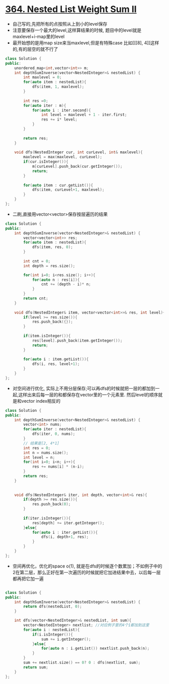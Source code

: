 # [364. Nested List Weight Sum II](https://leetcode.com/problems/nested-list-weight-sum-ii/)
* 自己写的,先把所有的点按照从上到小的level保存
* 注意要保存一个最大的level,这样算结果的时候, 题目中的level就是maxlevel+i-map里的level
* 最开始想的是用map size来当maxlevel,但是有特殊case 比如[[[8], 4]]这样的,有的层空的就不行了

```c++
class Solution {
public:
    unordered_map<int,vector<int>> m;
    int depthSumInverse(vector<NestedInteger>& nestedList) {
        int maxlevel = 0;
        for(auto item : nestedList){
            dfs(item, 1, maxlevel);
        }
        
        int res =0;
        for(auto iter : m){
            for(auto i : iter.second){
                int level = maxlevel + 1 - iter.first;
                res += i* level;
            }
        }
        
        return res;
    }
    
    void dfs(NestedInteger cur, int curLevel, int& maxlevel){
        maxlevel = max(maxlevel, curLevel);
        if(cur.isInteger()){
            m[curLevel].push_back(cur.getInteger());
            return;
        }
        
        for(auto item : cur.getList()){
            dfs(item, curLevel+1, maxlevel);
        }
    }
};

```

* 二刷,直接用vector<vector<int>>保存按层遍历的结果

```c++
class Solution {
public:
    int depthSumInverse(vector<NestedInteger>& nestedList) {
        vector<vector<int>> res;
        for(auto item : nestedList){
            dfs(item, res, 0);
        }
        
        int cnt = 0;
        int depth = res.size();

        for(int i=0; i<res.size(); i++){
            for(auto n : res[i]){
                cnt += (depth - i)* n;
            }
        }
        return cnt;
    }
    
    void dfs(NestedInteger& item, vector<vector<int>>& res, int level){
        if(level >= res.size()){
            res.push_back({});
        }
        
        if(item.isInteger()){
            res[level].push_back(item.getInteger());
            return;
        }
        
        for(auto i : item.getList()){
            dfs(i, res, level+1);
        }
    }
};

```

* 对空间进行优化, 实际上不用分层保存;可以再dfs的时候就把一层的都加到一起,这样出来后每一层的和都保存在vector里的一个元素里. 然后level的顺序就是和vector index相反的

```c++
class Solution {
public:
    int depthSumInverse(vector<NestedInteger>& nestedList) {
        vector<int> nums;      
        for(auto iter : nestedList){
            dfs(iter, 0, nums);
        }
        // 结果是[2, 4*1]
        int res = 0;
        int n = nums.size();
        int level = n;
        for(int i=0; i<n; i++){
            res += nums[i] * (n-i);
        }
        return res;
    }
    
    
    void dfs(NestedInteger& iter, int depth, vector<int>& res){
        if(depth >= res.size()){
            res.push_back(0);
        }
        
        if(iter.isInteger()){
            res[depth] += iter.getInteger();
        }else{
            for(auto i : iter.getList()){
                dfs(i, depth+1, res);
            }
        }
    }
};


```

* 空间再优化，优化的space o(1), 就是在dfs的时候逐个数累加；不如例子中的2在第二层，那么正好在第一次遍历的时候就把它加进结果中去，以后每一层都再把它加一遍

```c++

class Solution {
public:
    int depthSumInverse(vector<NestedInteger>& nestedList) {
        return dfs(nestedList, 0);
    }

    int dfs(vector<NestedInteger>& nestedList, int sum){
    	vector<NestedInteger> nextlist; //对应例子里的4个1都加到这里
    	for(auto i : nestedList){
    		if(i.isInteger()){
    			sum += i.getInteger();
    		}else{
    			for(auto n : i.getList()) nextlist.push_back(n);
    		}
    	}
    	sum += nextlist.size() == 0? 0 : dfs(nextlist, sum);
    	return sum;
    }
};

```
